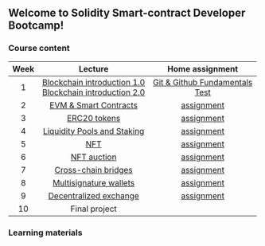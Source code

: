 ## Welcome to Solidity Smart-contract Developer Bootcamp!

### Course content

| Week | Lecture | Home assignment |
| :---:  | :---: | :---: |
| 1 | [Blockchain introduction 1.0](https://docs.google.com/presentation/d/1FDmZtSe_2LRUNE8xLC6Faq4FyMkkcztv2i2-D7ObXf4/edit?usp=drivesdk)<br>[Blockchain introduction 2.0](https://docs.google.com/presentation/d/1sIp5l0bbJpZmGHoRkm5v8PCaS8w_ThIon8eR274l05E/edit) |  [Git & Github Fundamentals](https://classroom.github.com/a/6ktGeu21)<br>[Test](https://docs.google.com/forms/d/1sXvd1W-VLOkeLZj0Z_RsR67o9fXg7WiH_ZYEQmFv7_4/edit) |
| 2 | [EVM & Smart Contracts](https://docs.google.com/presentation/d/1pwsLzASm_uBsxeyybC_aSvbIVgi93YiAm1eamsIHKKQ/edit#slide=id.gc6f919934_0_0)  | [assignment](https://classroom.github.com/a/fcvRXLNA) |
| 3 | [ERC20 tokens](https://docs.google.com/presentation/d/1WA71SiQlbRFMF2WsVy0KAbucKoUIZEIIJ1hzaXjS9Ys/edit#slide=id.gc6f919934_0_0) | [assignment](https://classroom.github.com/a/6rT6Sx-Z) |
| 4 | [Liquidity Pools and Staking](https://docs.google.com/presentation/d/1jXJK6HKrlLZEA90fJc0SWuTk41v1IA1uVKxzmx8_QZE/edit#slide=id.gc6f919934_0_0) | [assignment](https://classroom.github.com/a/oVYSf7kk) |
| 5 | [NFT](https://docs.google.com/presentation/d/1uqlLt918qvrZgc4-m5UuHWvSXXTaAHXzE0I_2l9qEnI/edit#slide=id.gc6f919934_0_0) | [assignment](https://classroom.github.com/a/J5buHx6o) |
| 6 | [NFT auction]() | [assignment](https://classroom.github.com/a/2dJp7T1z) |
| 7 | [Cross-chain bridges](https://docs.google.com/presentation/d/1QIgOz9HVZIrGNB7CR3YOJeWOozZe-WB3m-8AX4c_ggw/edit#slide=id.gc6f919934_0_0) | [assignment](https://classroom.github.com/a/h2GysFqP) |
| 8 | [Multisignature wallets](https://docs.google.com/presentation/d/1J-5VZFOkTTKrrqVmEhSyenNDIqJu9yr4-K3KOV4L4YI/edit#slide=id.gc6f919934_0_0) | [assignment](https://classroom.github.com/a/EFfMJX1M) |
| 9 | [Decentralized exchange](https://docs.google.com/presentation/d/1ssG9f8lnuSmz8000QDgjwCgUA1Xtj5rrs4aLGhJqB9E/edit#slide=id.gc6f919934_0_0) | [assignment](https://classroom.github.com/a/TLYDFwr3) |
| 10 | Final project |  |

### Learning materials


